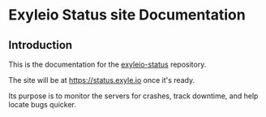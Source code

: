 # Exyleio Status site Documentation

## Introduction

This is the documentation for the
[exyleio-status](https://github.com/exyleio/exyleio-status)
repository.

The site will be at https://status.exyle.io once it's ready.

Its purpose is to monitor the servers for crashes, track downtime, and help
locate bugs quicker.
